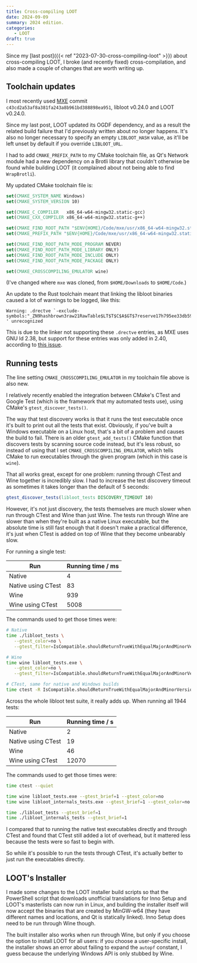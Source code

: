 ```yaml
---
title: Cross-compiling LOOT
date: 2024-09-09
summary: 2024 edition.
categories:
   - LOOT
draft: true
---
```


Since my [last post]({{< ref "2023-07-30-cross-compiling-loot" >}}) about cross-compiling LOOT, I broke (and recently fixed) cross-compilation, and also made a couple of changes that are worth writing up.

## Toolchain updates

I most recently used [MXE](https://mxe.cc/) commit `c43cd2a53af8a381fa243a8b961bd388898ea951`, libloot v0.24.0 and LOOT v0.24.0.

Since my last post, LOOT updated its OGDF dependency, and as a result the related build failure that I'd previously written about no longer happens. It's also no longer necessary to specify an empty `LIBLOOT_HASH` value, as it'll be left unset by default if you override `LIBLOOT_URL`.

I had to add `CMAKE_PREFIX_PATH` to my CMake toolchain file, as Qt's Network module had a new dependency on a Brotli library that couldn't otherwise be found while building LOOT (it complained about not being able to find `WrapBrotli`).

My updated CMake toolchain file is:

```cmake
set(CMAKE_SYSTEM_NAME Windows)
set(CMAKE_SYSTEM_VERSION 10)

set(CMAKE_C_COMPILER   x86_64-w64-mingw32.static-gcc)
set(CMAKE_CXX_COMPILER x86_64-w64-mingw32.static-g++)

set(CMAKE_FIND_ROOT_PATH "$ENV{HOME}/Code/mxe/usr/x86_64-w64-mingw32.static")
set(CMAKE_PREFIX_PATH "$ENV{HOME}/Code/mxe/usr/x86_64-w64-mingw32.static")

set(CMAKE_FIND_ROOT_PATH_MODE_PROGRAM NEVER)
set(CMAKE_FIND_ROOT_PATH_MODE_LIBRARY ONLY)
set(CMAKE_FIND_ROOT_PATH_MODE_INCLUDE ONLY)
set(CMAKE_FIND_ROOT_PATH_MODE_PACKAGE ONLY)

set(CMAKE_CROSSCOMPILING_EMULATOR wine)
```

(I've changed where `mxe` was cloned, from `$HOME/Downloads` to `$HOME/Code`.)

An update to the Rust toolchain meant that linking the libloot binaries caused a lot of warnings to be logged, like this:

```
Warning: .drectve `-exclude-symbols:"_ZN9hashbrown3raw21RawTable$LT$T$C$A$GT$7reserve17h795ee33db595ffa5E" ' unrecognized
```

This is due to the linker not supporting these `.drectve` entries, as MXE uses GNU ld 2.38, but support for these entries was only added in 2.40, according to [this issue](https://github.com/rust-lang/rust/issues/112368).

## Running tests

The line setting `CMAKE_CROSSCOMPILING_EMULATOR` in my toolchain file above is also new.

I relatively recently enabled the integration between CMake's CTest and Google Test (which is the framework that my automated tests use), using CMake's `gtest_discover_tests()`.

The way that test discovery works is that it runs the test executable once it's built to print out all the tests that exist. Obviously, if you've built a Windows executable on a Linux host, that's a bit of a problem and causes the build to fail. There is an older `gtest_add_tests()` CMake function that discovers tests by scanning source code instead, but it's less robust, so instead of using that I set `CMAKE_CROSSCOMPILING_EMULATOR`, which tells CMake to run executables through the given program (which in this case is `wine`).

That all works great, except for one problem: running through CTest and Wine together is incredibly slow. I had to increase the test discovery timeout as sometimes it takes longer than the default of 5 seconds:

```cmake
gtest_discover_tests(libloot_tests DISCOVERY_TIMEOUT 10)
```

However, it's not just discovery, the tests themselves are much slower when run through CTest and Wine than just Wine. The tests run through Wine are slower than when they're built as a native Linux executable, but the absolute time is still fast enough that it doesn't make a practical difference, it's just when CTest is added on top of Wine that they become unbearably slow.

For running a single test:

| Run | Running time / ms |
|-----|------------------|
| Native | 4
| Native using CTest | 83
| Wine | 939
| Wine using CTest | 5008

The commands used to get those times were:

```sh
# Native
time ./libloot_tests \
   --gtest_color=no \
   --gtest_filter=IsCompatible.shouldReturnTrueWithEqualMajorAndMinorVersionsAndUnequalPatchVersion 

# Wine
time wine libloot_tests.exe \
   --gtest_color=no \
   --gtest_filter=IsCompatible.shouldReturnTrueWithEqualMajorAndMinorVersionsAndUnequalPatchVersion 

# CTest, same for native and Windows builds
time ctest -R IsCompatible.shouldReturnTrueWithEqualMajorAndMinorVersionsAndUnequalPatchVersion
```

Across the whole libloot test suite, it really adds up. When running all 1944 tests:

| Run | Running time / s |
|-----|------------------|
| Native | 2
| Native using CTest | 19
| Wine | 46
| Wine using CTest | 12070

The commands used to get those times were:

```sh
time ctest --quiet

time wine libloot_tests.exe --gtest_brief=1 --gtest_color=no
time wine libloot_internals_tests.exe --gtest_brief=1 --gtest_color=no

time ./libloot_tests --gtest_brief=1
time ./libloot_internals_tests --gtest_brief=1
```

I compared that to running the native test executables directly and through CTest and found that CTest still added a lot of overhead, but it mattered less because the tests were so fast to begin with.

So while it's possible to run the tests through CTest, it's actually better to just run the executables directly.

## LOOT's Installer

I made some changes to the LOOT installer build scripts so that the PowerShell script that downloads unofficial translations for Inno Setup and LOOT's masterlists can now run in Linux, and building the installer itself will now accept the binaries that are created by MinGW-w64 (they have different names and locations, and Qt is statically linked). Inno Setup does need to be run through Wine though.

The built installer also works when run through Wine, but only if you choose the option to install LOOT for all users: if you choose a user-specific install, the installer shows an error about failing to expand the `autopf` constant, I guess because the underlying Windows API is only stubbed by Wine.